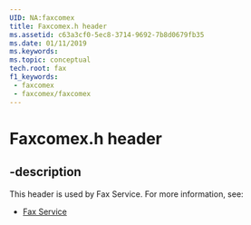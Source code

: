 ```yaml
---
UID: NA:faxcomex
title: Faxcomex.h header
ms.assetid: c63a3cf0-5ec8-3714-9692-7b8d0679fb35
ms.date: 01/11/2019
ms.keywords: 
ms.topic: conceptual
tech.root: fax
f1_keywords:
 - faxcomex
 - faxcomex/faxcomex
---
```


# Faxcomex.h header


## -description

This header is used by Fax Service. For more information, see:

- [Fax Service](../_fax/index.md)

